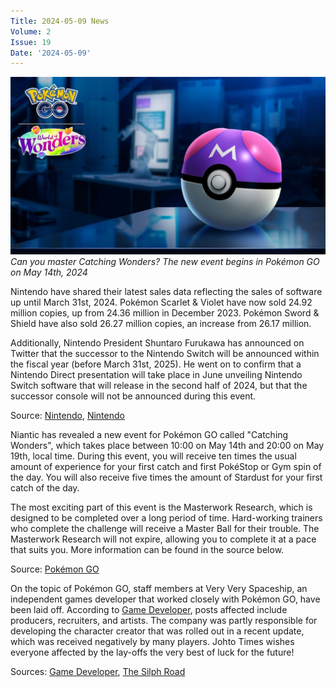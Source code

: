 ```yaml
---
Title: 2024-05-09 News
Volume: 2
Issue: 19
Date: '2024-05-09'
---
```



[![Can you master Catching Wonders? The new event begins in Pokémon GO on May 14th, 2024](/web/images/can-you-master-catching-wonders-the-new-event-begins-in-pokemon-go-on-may-14th-2024.jpeg)](/web/images/can-you-master-catching-wonders-the-new-event-begins-in-pokemon-go-on-may-14th-2024.jpeg)*Can you master Catching Wonders? The new event begins in Pokémon GO on May 14th, 2024*



Nintendo have shared their latest sales data reflecting the sales of software up until March 31st, 2024. Pokémon Scarlet & Violet have now sold 24.92 million copies, up from 24.36 million in December 2023. Pokémon Sword & Shield have also sold 26.27 million copies, an increase from 26.17 million.

Additionally, Nintendo President Shuntaro Furukawa has announced on Twitter that the successor to the Nintendo Switch will be announced within the fiscal year (before March 31st, 2025). He went on to confirm that a Nintendo Direct presentation will take place in June unveiling Nintendo Switch software that will release in the second half of 2024, but that the successor console will not be announced during this event.

Source: [Nintendo](https://www.nintendo.co.jp/ir/en/index.html), [Nintendo](https://twitter.com/NintendoCoLtd/status/1787736518762881197)

Niantic has revealed a new event for Pokémon GO called "Catching Wonders", which takes place between 10:00 on May 14th and 20:00 on May 19th, local time. During this event, you will receive ten times the usual amount of experience for your first catch and first PokéStop or Gym spin of the day. You will also receive five times the amount of Stardust for your first catch of the day. 

The most exciting part of this event is the Masterwork Research, which is designed to be completed over a long period of time. Hard-working trainers who complete the challenge will receive a Master Ball for their trouble. The Masterwork Research will not expire, allowing you to complete it at a pace that suits you. More information can be found in the source below.

Source: [Pokémon GO](https://pokemongolive.com/en/post/catching-wonders-2024/)

On the topic of Pokémon GO, staff members at Very Very Spaceship, an independent games developer that worked closely with Pokémon GO, have been laid off. According to [Game Developer](https://www.gamedeveloper.com/business/pokemon-go-co-dev-very-very-spaceship-lays-off-staff), posts affected include producers, recruiters, and artists. The company was partly responsible for developing the character creator that was rolled out in a recent update, which was received negatively by many players. Johto Times wishes everyone affected by the lay-offs the very best of luck for the future!

Sources: [Game Developer](https://www.gamedeveloper.com/business/pokemon-go-co-dev-very-very-spaceship-lays-off-staff), [The Silph Road](https://www.reddit.com/r/TheSilphRoad/comments/1cipsbj/studio_that_developed_the_new_pokemon_go_avatars/)